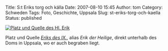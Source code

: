Title: S:t Eriks torg och källa
Date: 2007-08-10 15:45
Author: tom
Category: Schweden
Tags: Foto, Geschichte, Uppsala
Slug: st-eriks-torg-och-kaella
Status: published

[![Platz und Quelle des Hl.
Erik](/pic/sterikisol_s.jpg "Platz und Quelle des Hl. Erik")](/pic/sterikisol_l.jpg)

Platz und Quelle [*Eriks des
IX.*](http://de.wikipedia.org/wiki/Erik_IX._%28Schweden%29), alias *Erik
der Heilige*, direkt unterhalb des Doms in Uppsala, wo er auch begraben
liegt.

